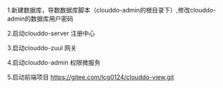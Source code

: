 1.新建数据库，导数数据库脚本（clouddo-admin的根目录下）,修改clouddo-admin的数据库用户密码

2.启动clouddo-server 注册中心

3.启动clouddo-zuul 网关

4.启动clouddo-admin 权限微服务

5.启动前端项目 https://gitee.com/lcg0124/clouddo-view.git